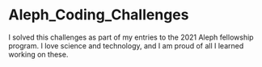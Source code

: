 # Aleph_Coding_Challenges
I solved this challenges as part of my entries to the 2021 Aleph fellowship program. I love science and technology, and I am proud of all I learned working on these. 
